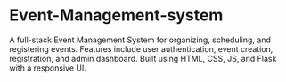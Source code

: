 # Event-Management-system
A full-stack Event Management System for organizing, scheduling, and registering events. Features include user authentication, event creation, registration, and admin dashboard. Built using HTML, CSS, JS, and Flask with a responsive UI.
